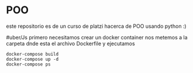 # POO

este repositorio es de un curso de platzi hacerca de POO usando python :)


#uber/Js
primero necesitamos crear un docker container
nos metemos a la carpeta dnde esta el archivo Dockerfile
y ejecutamos

```
docker-compose build
docker-compose up -d
docker-compose ps
```
